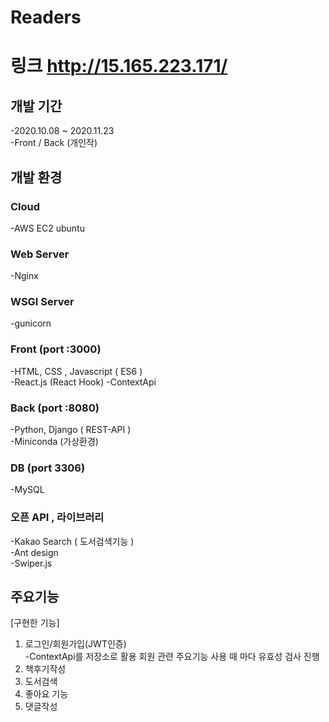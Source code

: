 # Readers
# 링크 http://15.165.223.171/

## 개발 기간  <br>

-2020.10.08 ~ 2020.11.23 <br>
-Front / Back (개인작) <br>

<h2> 개발 환경 </h2>

<h3>Cloud</h3>
-AWS EC2 ubuntu <br>
<h3> Web Server </h3>
-Nginx <br>
<h3>WSGI Server</h3>
-gunicorn <br>
<h3> Front (port :3000) </h3>
-HTML, CSS , Javascript ( ES6 )<br>
-React.js (React Hook) <br<br>
-ContextApi<br>
<h3>Back (port :8080)</h3>
-Python, Django ( REST-API )<br>
-Miniconda (가상환경) <br>
<h3>DB (port 3306) </h3>
-MySQL<br>
<h3>오픈 API , 라이브러리 </h3>
-Kakao Search ( 도서검색기능 )<br>
-Ant design <br>
-Swiper.js

## 주요기능 <br>

[구현한 기능]
1. 로그인/회원가입(JWT인증)<br>
-ContextApi를 저장소로 활용 회원 관련 주요기능 사용 때 마다 유효성 검사 진행<br>
2. 책후기작성<br>
3. 도서검색<br>
4. 좋아요 기능<br>
5. 댓글작성<br>

